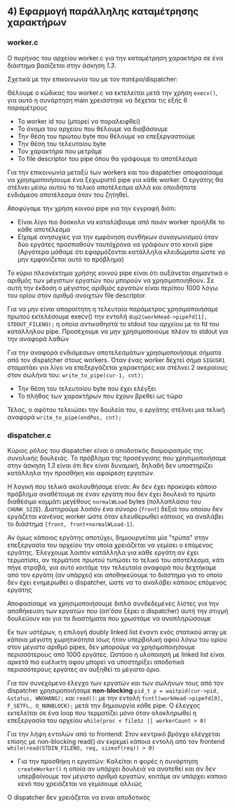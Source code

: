 ## 4) Εφαρμογή παράλληλης καταμέτρησης χαρακτήρων

### worker.c

Ο πυρήνας του αρχείου worker.c για την καταμέτρηση χαρακτήρα σε ένα διάστημα βασίζεται στην άσκηση *1.3*. 

Σχετικά με την επικοινωνία του με τον πατέρα/dispatcher:

Θέλουμε ο κώδικας του worker.c να εκτελείται μετά την χρήση `execv()`, για αυτό η συνάρτηση main χρειάστηκε να δέχεται τις εξής 6 παραμέτρους
 
- Το worker id του (μπορεί να παραλειφθεί)
- Το όνομα του αρχείου που θέλουμε να διαβάσουμε 
- Την θέση του πρώτου byte που θέλουμε να επεξεργαστούμε
- Την θέση του τελευταίου byte
- Τον χαρακτήρα που μετράμε
- Το file descriptor του pipe όπου θα γράψουμε το αποτέλεσμα

Για την επικοινωνία μεταξύ των workers και του dispatcher αποφασίσαμε να χρησιμοποιήσουμε ένα ξεχωριστό pipe για κάθε worker. Ο εργάτης θα στέλνει μέσω αυτού το τελικό αποτέλεσμα αλλά και οποιδήποτε ενδιάμεσο αποτέλεσμα όταν του ζητηθεί.

Αποφύγαμε την χρήση κοινού pipe για την εγγραφή διότι:
- Είναι λίγο πιο δύσκολο να καταλάβουμε από ποιόν worker προήλθε το κάθε αποτέλεσμα
- Είχαμε ανησυχίες για την εμφάνηση συνθήκων συναγωνισμού όταν δύο εργάτες προσπαθούν ταυτόχρονα να γράψουν στο κοινό pipe (Αργότερα μάθαμε ότι εφαρμόζονται κατάλληλα κλειδώματα ώστε να μην εμφανίζεται αυτό το πρόβλημα)

Το κύριο πλεονέκτημα χρήσης κοινού pipe είναι ότι αυξάνεται σημαντικά ο αριθμός των μέγιστων εργατών που μπορούν να χρησιμοποιηθούν. Σε αυτή την έκδοση ο μέγιστος αριθμός εργατών είναι περίπου 1000 λόγω του ορίου στον αριθμό ανοιχτών file descriptor.

Για να μην είναι απαραίτητη η τελευταία παράμετρος χρησιμοποιήσαμε πρωτού εκτελέσουμε execv() την εντολή `dup2(workHead->pipefd[1], STDOUT_FILENO);` η οποία αντικαθηστά το stdout του αρχείου με το fd του κατάλληλου pipe. Προσέχουμε να μην χρησιμοποιούμε πλέον το stdout για την αναφορά λαθών

Για την αναφορά ενδιάμεσων αποτελεσμάτων χρησιμοποιήσαμε σήματα από τον dispatcher στους workers. Όταν ένας worker δεχτεί σήμα `SIGUSR1` σταματάει για λίγο να επεξεργάζεται χαρακτήρες και στέλνει 2 ακεραίους στον σωλήνα του: `write_to_pipe(cur-1, cnt);`

- Την θέση του τελευταίου byte που έχει ελέγξει
- Το πλήθος των χαρακτήρων που έχουν βρεθεί ως τώρα

Τέλος, ο αφότου τελειώσει την δουλεία του, ο εργάτης στέλνει μια τελική αναφορά `write_to_pipe(endPos, cnt);`

### dispatcher.c

Κύριος ρόλος του dispatcher είναι ο αποδοτικός διαμοιρασμός της συνολικής δουλειάς. Το πρόβλημα της προσέγγισης που χρησιμοποιήσαμε στην άσκηση *1.3* είναι ότι δεν είναι δυναμική, δηλαδή δεν υποστηρίζει κατάλληλα την προσθήκη και αφαίρεση εργατών.

Η λογική που τελικά ακολουθήσαμε είναι: Αν δεν έχει προκύψει κάποιο πρόβλημα αναθέτουμε σε έναν εργάτη που δεν έχει δουλειά το πρώτο διαθέσιμο κομμάτι μεγέθους `normalWLoad` bytes (πολλαπλάσιο του `CHUNK_SIZE`). Διατηρούμε λοιπόν ένα σύνορο (`front`) δεξιά του οποίου δεν εργάζεται κανένας worker ώστε όταν ελευθερωθεί κάποιος να αναλάβει το διάστημα `[front, front+normalWLoad-1]`. 

Αν όμως κάποιος εργάτης αποτύχει, δημιουργείται μία "τρύπα" στην επεξεργασία του αρχείου την οποία χρειάζεται να γεμίσει ο επόμενος εργάτης. Έλεγχουμε λοιπόν κατάλληλα για κάθε εργάτη αν έχει τερματίσει, αν τερμάτισε πρωτού τυπώσει το τελικό του αποτέλεσμα, κάτι πήγε στραβά, για αυτό κοιτάμε την τελευταία αναφορά που δεχτήκαμε από τον εργάτη (αν υπάρχει) και αποθηκεύουμε το διάστημα για το οποίο δεν έχει ενημερωθεί ο dispatcher, ώστε να το αναλάβει κάποιος επόμενος εργάτης

Αποφασίσαμε να χρησιμοποιήσουμε διπλά συνδεδεμένες λίστες για την αποθήκευση των εργατών που (απ'όσο ξέρει ο dispatcher) αυτή την στιγμή δουλεύουν και για τα διαστήματα που χρωστάμε να αναπληρώσουμε

Εκ των υστέρων, η επιλογή doubly linked list έναντι ενός στατικού array με κάποια μέγιστη χωρητικότητα ίσως ήταν υπερβολική αφού λόγω του ορίου στον μέγιστο αριθμό pipes, δεν μπορούμε να χρησιμοποιησουμε περισσότερους από 1000 εργάτες. Ωστόσο η υλοποιησή με linked list είναι αρκετά πιο ευέλικτη αφου μπορεί να υποστηρίξει αποδοτικά περισσότερους εργάτες αν αυξηθεί το μέγιστο όριο.

Για τον συνεχόμενο έλεγχο των εργατών και των σωλήνων τους από τον dispatcher χρησιμοποιήσαμε **non-blocking** `pid_t p = waitpid(cur->pid, &status, WNOHANG);`  και `read()`: με την εντολή `fcntl(workHead->pipefd[0], F_SETFL, O_NONBLOCK);` μετά την δημιουργία κάθε pipe. Ο έλεγχος εκτελείται σε ένα loop που τερματίζει μόνο όταν ολοκληρωθεί η επεξεργασία του αρχείου `while(proc < fileSz || workerCount > 0)`

Για την λήψη εντολών από το frontend: Στον κεντρικό βρόγχο ελέγχεται επίσης με non-blocking read() αν εκρεμεί κάποια εντολή από τον frontend `while(read(STDIN_FILENO, req, sizeof(req)) > 0)`

- Για την προσθήκη n εργατών: Καλείται n φορές η συνάρτηση `createWorker()` η οποία αν υπάρχει δουλειά να ανατεθεί και αν δεν υπερβαίνουμε τον μέγιστο αριθμό εργατών, κοιτάμε αν υπάρχει καποιο κενό που χρειάζεται να γεμίσουμε αλλιώς


O dispatcher δεν χρειάζεται να ειναι αποδοτικός